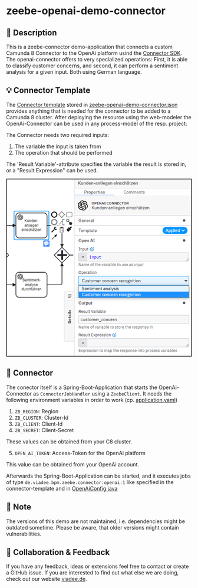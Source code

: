 # zeebe-openai-demo-connector

## :rocket: Description
This is a zeebe-connector demo-application that connects a custom Camunda 8 Connector to the OpenAi platform usind the [Connector SDK](https://docs.camunda.io/docs/components/connectors/custom-built-connectors/connector-sdk/).
The openai-connector offers to very specialized operations: First, it is able to classify customer concerns, 
and second, it can perform a sentiment analysis for a given input. Both using German language.

## :bulb: Connector Template
The [Connector template](https://docs.camunda.io/docs/components/connectors/custom-built-connectors/connector-templates/)
stored in [zeebe-openai-demo-connector.json](connector-template/zeebe-openai-demo-connector.json) provides 
anything that is needed for the connector to be added to a Camunda 8 cluster. After deploying the resource using the web-modeler
the OpenAi-Connector can be used in any process-model of the resp. project: 

The Connector needs two required inputs:

1. The variable the input is taken from
2. The operation that should be performed  

The 'Result Variable'-attribute specifies the variable the result is stored in, or a "Result Expression" can be used.

<img src="docs/openai-connector.png" width=512></img>


## :electric_plug: Connector
The conector itself is a Spring-Boot-Application that starts the OpenAi-Connector as `ConnectorJobHandler` using
a `ZeebeClient`. It needs the following environment variables in order to work 
(cp. [application.yaml](src/main/resources/application.yaml))

1. `ZB_REGION`: Region
2. `ZB_CLUSTER`: Cluster-Id
3. `ZB_CLIENT`: Client-Id
4. `ZB_SECRET`: Client-Secret

These values can be obtained from your C8 cluster.

5. `OPEN_AI_TOKEN`: Access-Token for the OpenAi platform

This value can be obtained from your OpenAi account.   

Afterwards the Spring-Boot-Application can be started, and it executes jobs of type `de.viadee.bpm.zeebe.connector:openai:1`
like specified in the connector-template and in [OpenAiConfig.java](src/main/java/de/viadee/bpm/zeebe/config/OpenAiConfig.java) 

## :paperclip: Note
The versions of this demo are not maintained, i.e. dependencies might be outdated sometime.
Please be aware, that older versions might contain vulnerabilities.

## :wave: Collaboration & Feedback
If you have any feedback, ideas or extensions feel free to contact or create a GitHub issue. 
If you are interested to find out what else we are doing, check out our website [viadee.de](https://www.viadee.de/en).
